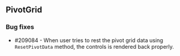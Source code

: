 ## PivotGrid

### Bug fixes

* \#209084 - When user tries to rest the pivot grid data using `ResetPivotData` method, the controls is rendered back properly.
